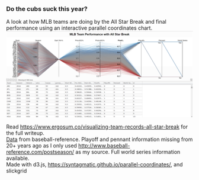 ### Do the cubs suck this year?  
A look at how MLB teams are doing by the All Star Break and final performance using an interactive parallel coordinates chart.  
![](MLB%20Team%20Performance%20with%20All%20Star%20Break.PNG?raw=true)   
  
Read https://www.ergosum.co/visualizing-team-records-all-star-break for the full writeup.  
[Data](https://github.com/rogerfitz/tutorials/blob/master/mlb_asg_team_performance/static/data/paracoord_asg_vals.csv) from baseball-reference. Playoff and pennant information missing from 20+ years ago as I only used http://www.baseball-reference.com/postseason/ as my source. Full world series information available.  
Made with d3.js, https://syntagmatic.github.io/parallel-coordinates/, and slickgrid
